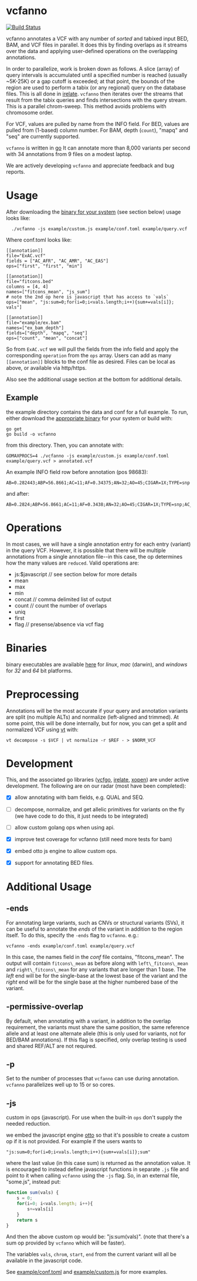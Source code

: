 vcfanno
=======

[![Build Status](https://travis-ci.org/brentp/vcfanno.svg)](https://travis-ci.org/brentp/vcfanno)

vcfanno annotates a VCF with any number of *sorted* and tabixed input BED, BAM, and VCF files in parallel.
It does this by finding overlaps as it streams over the data and applying
user-defined operations on the overlapping annotations.

In order to parallelize, work is broken down as follows. A slice (array) of query intervals is accumulated 
until a specified number is reached (usually ~5K-25K) or a gap cutoff is exceeded; at that point, the
bounds of the region are used to perform a tabix (or any regional) query on the database files. This is
all done in [irelate](https://github.com/brentp/irelate). `vcfanno` then iterates over the streams that
result from the tabix queries and finds intersections with the query stream. This is a parallel chrom-sweep.
This method avoids problems with chromosome order.

For VCF, values are pulled by name from the INFO field.
For BED, values are pulled from (1-based) column number.
For BAM, depth (`count`), "mapq" and "seq" are currently supported.

`vcfanno` is written in [go](http://golang.org)
It can annotate more than 8,000 variants per second with 34 annotations from 9 files on a modest laptop.

We are actively developing `vcfanno` and appreciate feedback and bug reports.

Usage
=====

After downloading the [binary for your system](https://github.com/brentp/vcfanno/releases/) (see section below) usage looks like:

```Shell
  ./vcfanno -js example/custom.js example/conf.toml example/query.vcf
```

Where conf.toml looks like:

```
[[annotation]]
file="ExAC.vcf"
fields = ["AC_AFR", "AC_AMR", "AC_EAS"]
ops=["first", "first", "min"]

[[annotation]]
file="fitcons.bed"
columns = [4, 4]
names=["fitcons_mean", "js_sum"]
# note the 2nd op here is javascript that has access to `vals`
ops=["mean", "js:sum=0;for(i=0;i<vals.length;i++){sum+=vals[i]}; vals"]

[[annotation]]
file="example/ex.bam"
names=["ex_bam_depth"]
fields=["depth", "mapq", "seq"]
ops=["count", "mean", "concat"]
```

So from `ExAC.vcf` we will pull the fields from the info field and apply the corresponding
`operation` from the `ops` array. Users can add as many `[[annotation]]` blocks to the
conf file as desired. Files can be local as above, or available via http/https.

Also see the additional usage section at the bottom for additional details.

Example
-------

the example directory contains the data and conf for a full example. To run, either download
the [appropriate binary](https://github.com/brentp/vcfanno/releases/) for your system
or build with:

```Shell
go get
go build -o vcfanno
```

from this directory.
Then, you can annotate with:

```Shell
GOMAXPROCS=4 ./vcfanno -js example/custom.js example/conf.toml example/query.vcf > annotated.vcf
```

An example INFO field row before annotation (pos 98683):
```
AB=0.282443;ABP=56.8661;AC=11;AF=0.34375;AN=32;AO=45;CIGAR=1X;TYPE=snp
```

and after:
```
AB=0.2824;ABP=56.8661;AC=11;AF=0.3438;AN=32;AO=45;CIGAR=1X;TYPE=snp;AC_AFR=0;AC_AMR=0;AC_EAS=0;fitcons_mean=0.061;js_sum=0.061
```

Operations
==========

In most cases, we will have a single annotation entry for each entry (variant)
in the query VCF. However, it is possible that there will be multiple annotations
from a single annotation file--in this case, the op determines how the many values
are `reduced`. Valid operations are:

 + js:$javascript // see section below for more details
 + mean
 + max
 + min
 + concat // comma delimited list of output
 + count  // count the number of overlaps
 + uniq
 + first 
 + flag   // presense/absence via vcf flag

Binaries
========

binary executables are available [here](https://github.com/brentp/vcfanno/releases/)
for *linux*, *mac* (darwin), and *windows* for *32* and *64* bit platforms.

Preprocessing
=============

Annotations will be the most accurate if your query and annotation variants are split (no multiple ALTs) and normalize (left-aligned and
trimmed). At some point, this will be done internally, but for now, you can get a split and normalized VCF using [vt](https://github.com/atks/vt)
with:

```Shell
vt decompose -s $VCF | vt normalize -r $REF - > $NORM_VCF
```

Development
===========

This, and the associated go libraries ([vcfgo](https://github.com/brentp/vcfgo),
[irelate](https://github.com/brentp/irelate), [xopen](https://github.com/brentp/xopen)) are
under active development. The following are on our radar (most have been completed):

- [x] allow annotating with bam fields, e.g. QUAL and SEQ.
- [ ] decompose, normalize, and get allelic primitives for variants on the fly
      (we have code to do this, it just needs to be integrated)
- [ ] allow custom golang ops when using api.
- [x] improve test coverage for vcfanno (still need more tests for bam)
- [x] embed otto js engine to allow custom ops.
- [x] support for annotating BED files.


Additional Usage
================

-ends
-----

For annotating large variants, such as CNVs or structural variants (SVs), it can be useful to
annotate the *ends* of the variant in addition to the region itself. To do this, specify the `-ends`
flag to `vcfanno`. e.g.:
```Shell
vcfanno -ends example/conf.toml example/query.vcf
```
In this case, the names field in the *conf* file contains, "fitcons\_mean". The output will contain
`fitcons\_mean` as before along with `left\_fitcons\_mean` and `right\_fitcons\_mean` for any variants
that are longer than 1 base. The *left* end will be for the single-base at the lowest base of the variant
and the *right* end will be for the single base at the higher numbered base of the variant.

-permissive-overlap
-------------------

By default, when annotating with a variant, in addition to the overlap requirement, the variants must share
the same position, the same reference allele and at least one alternate allele (this is only used for
variants, not for BED/BAM annotations). If this flag is specified, only overlap testing is used and shared
REF/ALT are not required.

-p
--

Set to the number of processes that `vcfanno` can use during annotation. `vcfanno` parallelizes well
up to 15 or so cores.

-js
---

custom in ops (javascript). For use when the built-in `ops` don't supply the needed reduction.

we embed the javascript engine [otto](https://github.com/robertkrimen/otto) so that it's 
possible to create a custom op if it is not provided. For example if the users wants to

    "js:sum=0;for(i=0;i<vals.length;i++){sum+=vals[i]};sum"

where the last value (in this case sum) is returned as the annotation value. It is encouraged
to instead define javascript functions in separate `.js` file and point to it when calling
`vcfanno` using the `-js` flag. So, in an external file, "some.js", instead put:

```javascript
function sum(vals) {
 	s = 0;
	for(i=0; i<vals.length; i++){
		s+=vals[i]
	}
	return s
}
```

And then the above custom op would be: "js:sum(vals)". (note that there's a sum op provided
by `vcfanno` which will be faster).

The variables `vals`, `chrom`, `start`, `end` from the current variant will all be available
in the javascript code.


See [example/conf.toml](https://github.com/brentp/vcfanno/blob/master/example/conf.toml)
and [example/custom.js](https://github.com/brentp/vcfanno/blob/master/example/custom.js)
for more examples.

